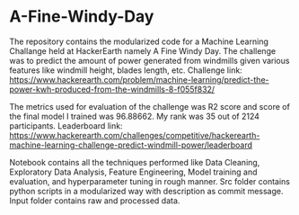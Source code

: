 # A-Fine-Windy-Day

The repository contains the modularized code for a Machine Learning Challange held at HackerEarth namely A Fine Windy Day. The challenge was to predict the amount of power generated from windmills given various features like windmill height, blades length, etc. Challenge link: https://www.hackerearth.com/problem/machine-learning/predict-the-power-kwh-produced-from-the-windmills-8-f055f832/

The metrics used for evaluation of the challenge was R2 score and score of the final model I trained was 96.88662. My rank was 35 out of 2124 participants. Leaderboard link: https://www.hackerearth.com/challenges/competitive/hackerearth-machine-learning-challenge-predict-windmill-power/leaderboard

Notebook contains all the techniques performed like Data Cleaning, Exploratory Data Analysis, Feature Engineering, Model training and evaluation, and hyperparameter tuning in rough manner. 
Src folder contains python scripts in a modularized way with description as commit message.
Input folder contains raw and processed data.

